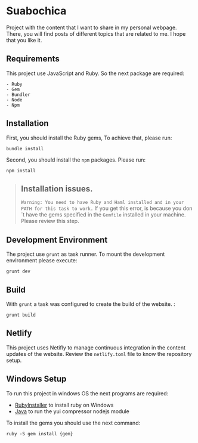 # Suabochica

Project with the content that I want to share in my personal webpage. There, you will find posts of different topics that are related to me. I hope that you like it.

## Requirements
This project use JavaScript and Ruby. So the next package are required:

    - Ruby
    - Gem
    - Bundler
    - Node
    - Npm

## Installation
First, you should install the Ruby gems, To achieve that, please run:

    bundle install

Second, you should install the `npm` packages. Please run:

    npm install

> ## Installation issues.
> `Warning: You need to have Ruby and Haml installed and in your PATH for this task to work.`
> If you get this error, is because you don´t have the gems specified in the `Gemfile` installed in your machine. Please review this step.

## Development Environment
The project use `grunt` as task runner. To mount the development environment please execute:

    grunt dev

## Build
With `grunt` a task was configured to create the build of the website. :

    grunt build

## Netlify
This project uses Netifly to manage continuous integration in the content updates of the website. Review the `netlify.toml` file to know the repository setup.

## Windows Setup
To run this project in windows OS the next programs are required:
- [RubyInstaller](https://rubyinstaller.org/downloads/) to install ruby on Windows
- [Java](https://www.java.com/en/download/manual.jsp) to run the yui compressor nodejs module

To install the gems you should use the next command:

    ruby -S gem install {gem}